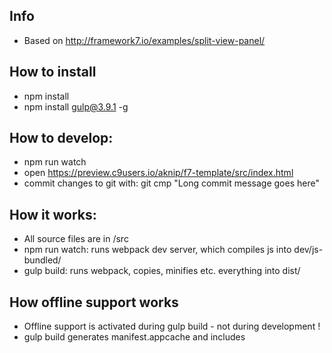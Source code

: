 

## Info
- Based on http://framework7.io/examples/split-view-panel/


## How to install
- npm install
- npm install gulp@3.9.1 -g

## How to develop:
- npm run watch
- open https://preview.c9users.io/aknip/f7-template/src/index.html
- commit changes to git with: git cmp "Long commit message goes here" 


## How it works:
- All source files are in /src
- npm run watch: runs webpack dev server, which compiles js into dev/js-bundled/
- gulp build: runs webpack, copies, minifies etc. everything into dist/


## How offline support works
- Offline support is activated during gulp build - not during development !
- gulp build generates manifest.appcache and includes <script> for appcache-nanny.js
- my-app.js initializes appcache-nanny (sets path to appcache-loader.html, refresh interval etc.)


## Gulp tasks
- gulp hello: test with console.log
- gulp useref: Analyzes HTML files for JS and CSS sources, concatenates and minifies them into dist/
- gulp build: runs webpack, copies, minifies etc. everything into dist/


## Notes
- Gulp for deployment to github pages / SSH / FTP / SFTP...
 https://github.com/morris/vinyl-ftp
 https://github.com/jwir3/gulp-ssh-deploy
 https://github.com/teambition/gulp-ssh

## git Notes
- Commit changes to git:
  git add --all
  git commit -m "first commit"
  git push origin master
- for a shortcut add this lines to .git/config in this project:
[alias]
    cmp = "!f() { git add -A && git commit -m \"$@\" && git push; }; f"
  Usage in terminal: git cmp "Long commit message goes here"
